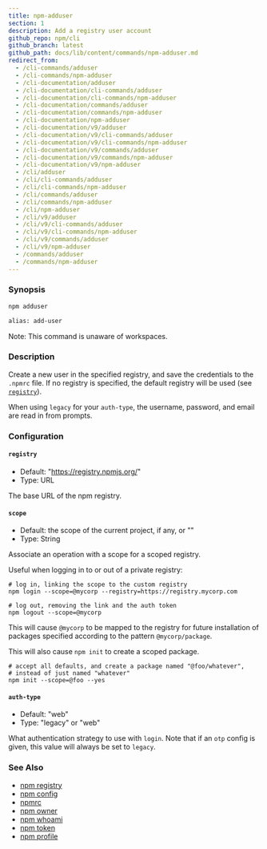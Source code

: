 ```yaml
---
title: npm-adduser
section: 1
description: Add a registry user account
github_repo: npm/cli
github_branch: latest
github_path: docs/lib/content/commands/npm-adduser.md
redirect_from:
  - /cli-commands/adduser
  - /cli-commands/npm-adduser
  - /cli-documentation/adduser
  - /cli-documentation/cli-commands/adduser
  - /cli-documentation/cli-commands/npm-adduser
  - /cli-documentation/commands/adduser
  - /cli-documentation/commands/npm-adduser
  - /cli-documentation/npm-adduser
  - /cli-documentation/v9/adduser
  - /cli-documentation/v9/cli-commands/adduser
  - /cli-documentation/v9/cli-commands/npm-adduser
  - /cli-documentation/v9/commands/adduser
  - /cli-documentation/v9/commands/npm-adduser
  - /cli-documentation/v9/npm-adduser
  - /cli/adduser
  - /cli/cli-commands/adduser
  - /cli/cli-commands/npm-adduser
  - /cli/commands/adduser
  - /cli/commands/npm-adduser
  - /cli/npm-adduser
  - /cli/v9/adduser
  - /cli/v9/cli-commands/adduser
  - /cli/v9/cli-commands/npm-adduser
  - /cli/v9/commands/adduser
  - /cli/v9/npm-adduser
  - /commands/adduser
  - /commands/npm-adduser
---
```


### Synopsis

```bash
npm adduser

alias: add-user
```

Note: This command is unaware of workspaces.

### Description

Create a new user in the specified registry, and save the credentials to
the `.npmrc` file. If no registry is specified, the default registry
will be used (see [`registry`](/cli/v9/using-npm/registry)).

When using `legacy` for your `auth-type`, the username, password, and
email are read in from prompts.

### Configuration

#### `registry`

* Default: "https://registry.npmjs.org/"
* Type: URL

The base URL of the npm registry.

#### `scope`

* Default: the scope of the current project, if any, or ""
* Type: String

Associate an operation with a scope for a scoped registry.

Useful when logging in to or out of a private registry:

```
# log in, linking the scope to the custom registry
npm login --scope=@mycorp --registry=https://registry.mycorp.com

# log out, removing the link and the auth token
npm logout --scope=@mycorp
```

This will cause `@mycorp` to be mapped to the registry for future
installation of packages specified according to the pattern
`@mycorp/package`.

This will also cause `npm init` to create a scoped package.

```
# accept all defaults, and create a package named "@foo/whatever",
# instead of just named "whatever"
npm init --scope=@foo --yes
```


#### `auth-type`

* Default: "web"
* Type: "legacy" or "web"

What authentication strategy to use with `login`. Note that if an `otp`
config is given, this value will always be set to `legacy`.

### See Also

* [npm registry](/cli/v9/using-npm/registry)
* [npm config](/cli/v9/commands/npm-config)
* [npmrc](/cli/v9/configuring-npm/npmrc)
* [npm owner](/cli/v9/commands/npm-owner)
* [npm whoami](/cli/v9/commands/npm-whoami)
* [npm token](/cli/v9/commands/npm-token)
* [npm profile](/cli/v9/commands/npm-profile)
